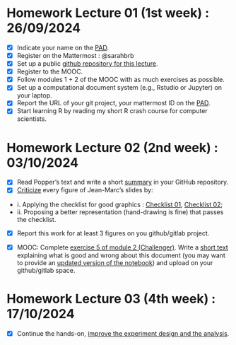 # Homework Lecture 01 (1st week) : 26/09/2024

- [x] Indicate your name on the [PAD](https://codimd.math.cnrs.fr/s/GYhTSQxFu#Welcome-to-the-SMPE-2024-2025-pad).
- [x] Register on the Mattermost : @sarahbrb
- [x] Set up a public [github repository for this lecture](https://github.com/sarahbrb/SMPE_M2-MoSIG_ENSIMAG_DSAI).
- [x] Register to the MOOC.
- [x] Follow modules 1 + 2 of the MOOC with as much exercises as possible.
- [x] Set up a computational document system (e.g., Rstudio or Jupyter) on your laptop.
- [x] Report the URL of your git project, your mattermost ID on the [PAD](https://codimd.math.cnrs.fr/s/GYhTSQxFu#Welcome-to-the-SMPE-2024-2025-pad).
- [x] Start learning R by reading my short R crash course for computer scientists.

# Homework Lecture 02 (2nd week) : 03/10/2024

- [x] Read Popper’s text and write a short [summary](https://github.com/sarahbrb/SMPE_M2-MoSIG_ENSIMAG_DSAI/blob/main/Homework%2002%20/Summary%20of%20Karl%20Popper's%20Conjectures%20and%20Refutations.md) in your GitHub repository.
- [x] [Criticize](https://github.com/sarahbrb/SMPE_M2-MoSIG_ENSIMAG_DSAI/blob/main/Homework%2002%20/Critique%20of%20Figures.md) every figure of Jean-Marc’s slides by:
 * i. Applying the checklist for good graphics : [Checklist 01](https://github.com/alegrand/SMPE/blob/master/sessions/2021_10_Grenoble/02_Check-list-good-graphics-tableau-en.pdf), [Checklist 02](https://github.com/alegrand/SMPE/blob/master/sessions/2021_10_Grenoble/02_Check-list-good-graphics-en.pdf);
 * ii. Proposing a better representation (hand-drawing is fine) that passes the checklist.
- [x] Report this work for at least 3 figures on you github/gitlab project.
- [x] MOOC: Complete [exercise 5 of module 2 (Challenger)](https://lms.fun-mooc.fr/courses/course-v1:inria+41016+self-paced/courseware/66bc811404b8481da5f794de54681c5e/8b8b358fa16b47b2ab2b156ebdd1dc05/). Write a [short text](https://github.com/sarahbrb/SMPE_M2-MoSIG_ENSIMAG_DSAI/blob/main/Homework%2002%20/Exercise5%20(Challenger).md) explaining what is good and wrong about this document (you may want to provide an [updated version of the notebook](https://app-learninglab.inria.fr/moocrr/jupyter/user/9f6bea3395b39c150a1a33598f831331/notebooks/work/module2/exo5/exo5(Improved%20version).ipynb#)) and upload on your github/gitlab space.


 # Homework Lecture 03 (4th week) : 17/10/2024
- [x] Continue the hands-on, [improve the experiment design and the analysis](https://github.com/sarahbrb/SMPE_M2-MoSIG_ENSIMAG_DSAI/blob/main/Homework%2003%20/Laboratory%20Notebook.md).



 
